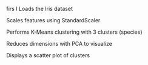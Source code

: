  firs I Loads the Iris dataset

Scales features using StandardScaler

Performs K-Means clustering with 3 clusters (species)

Reduces dimensions with PCA to visualize

Displays a scatter plot of clusters

